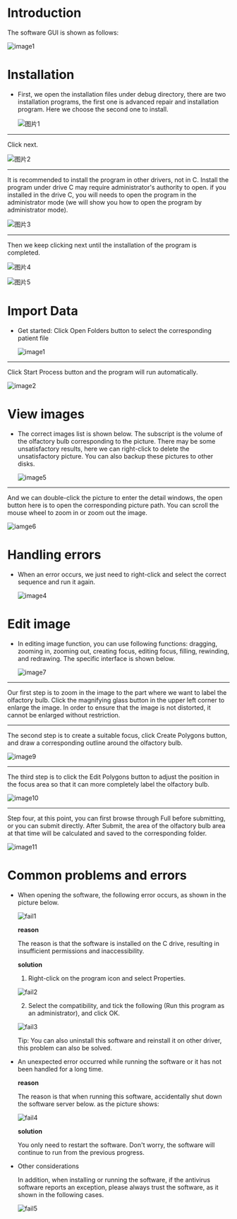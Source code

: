 # Introduction

The software GUI is shown as follows:

![image1](https://heart4lor.gitee.io/ob_frontend/image/image/image1.png)

# Installation

- First, we open the installation files under debug directory, there are two installation programs, the first one is advanced repair and installation program. Here we choose the second one to install.

  ![图片1](https://heart4lor.gitee.io/ob_frontend/image/install/%E5%9B%BE%E7%89%871.png)

- ------

  Click next.

  ![图片2](https://heart4lor.gitee.io/ob_frontend/image/install/%E5%9B%BE%E7%89%872.png)

  

- ------

  It is recommended to install the program in other drivers, not in C. Install the program under drive C may require administrator's authority to open. if you installed in the drive C, you will needs to open the program in the administrator mode (we will show you how to open the program by administrator mode).

  ![图片3](https://heart4lor.gitee.io/ob_frontend/image/install/%E5%9B%BE%E7%89%873.png)

- ------

  Then we keep clicking next until the installation of the program is completed.

  ![图片4](https://heart4lor.gitee.io/ob_frontend/image/install/%E5%9B%BE%E7%89%874.png)

  ![图片5](https://heart4lor.gitee.io/ob_frontend/image/install/%E5%9B%BE%E7%89%875.png)

  



# Import Data

- Get started: Click Open Folders button to select the corresponding patient file

  ![image1](https://heart4lor.gitee.io/ob_frontend/image/image/image1.png)

- ------

  Click Start Process button and the program will run automatically.

  ![image2](https://heart4lor.gitee.io/ob_frontend/image/image/image2.png)

# View images

- The correct images list is shown below. The subscript is the volume of the olfactory bulb corresponding to the picture. There may be some unsatisfactory results, here we can right-click to delete the unsatisfactory picture. You can also backup these pictures to other disks.

  ![image5](https://heart4lor.gitee.io/ob_frontend/image/image/image5.png)

- ------

  And we can double-click the picture to enter the detail windows, the open button here is to open the corresponding picture path. You can scroll the mouse wheel to zoom in or zoom out the image.

  ![iamge6](https://heart4lor.gitee.io/ob_frontend/image/image/iamge6.png)

# Handling errors

- When an error occurs, we just need to right-click and select the correct sequence and run it again.

  ![image4](https://heart4lor.gitee.io/ob_frontend/image/image/image4.png)

  

# Edit image

- In editing image function, you can use following functions: dragging, zooming in, zooming out, creating focus, editing focus, filling, rewinding, and redrawing. The specific interface is shown below.

  ![image7](https://heart4lor.gitee.io/ob_frontend/image/image/image7.png)

- ------

  Our first step is to zoom in the image to the part where we want to label the olfactory bulb. Click the magnifying glass button in the upper left corner to enlarge the image. In order to ensure that the image is not distorted, it cannot be enlarged without restriction.

- ------

  The second step is to create a suitable focus, click Create Polygons button, and draw a corresponding outline around the olfactory bulb.

  ![image9](https://heart4lor.gitee.io/ob_frontend/image/image/image9.png)

- ------

  The third step is to click the Edit Polygons button to adjust the position in the focus area so that it can more completely label the olfactory bulb.

  ![image10](https://heart4lor.gitee.io/ob_frontend/image/image/image10.png)

- ------

  Step four, at this point, you can first browse through Full before submitting, or you can submit directly. After Submit, the area of the olfactory bulb area at that time will be calculated and saved to the corresponding folder.

  ![image11](https://heart4lor.gitee.io/ob_frontend/image/image/image11.png)

# Common problems and errors

- When opening the software, the following error occurs, as shown in the picture below.

  ![fail1](https://heart4lor.gitee.io/ob_frontend/image/fail/fail1.png)

  **reason**

  The reason is that the software is installed on the C drive, resulting in insufficient permissions and inaccessibility.

  **solution**

  1. Right-click on the program icon and select Properties.

  ![fail2](https://heart4lor.gitee.io/ob_frontend/image/fail/fail2.png)

  2. Select the compatibility, and tick the following (Run this program as an administrator), and click OK.

  ![fail3](https://heart4lor.gitee.io/ob_frontend/image/fail/fail3.png)

  Tip: You can also uninstall this software and reinstall it on other driver, this problem can also be solved.

- An unexpected error occurred while running the software or it has not been handled for a long time.

  **reason**

  The reason is that when running this software, accidentally shut down the software server below. as the picture shows:

  ![fail4](https://heart4lor.gitee.io/ob_frontend/image/fail/fail4.png)

  **solution**

  You only need to restart the software. Don't worry, the software will continue to run from the previous progress.

- Other considerations

  In addition, when installing or running the software, if the antivirus software reports an exception, please always trust the software, as it shown in the following cases.

  ![fail5](https://heart4lor.gitee.io/ob_frontend/image/fail/fail5.png)